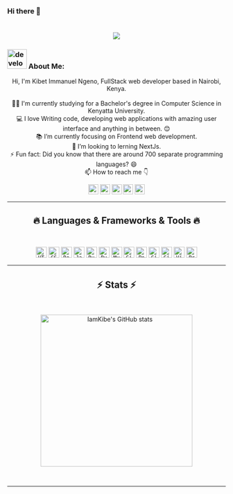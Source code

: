 ### Hi there 👋

<!--
**iamkibeh/iamkibeh** is a ✨ _special_ ✨ repository because its `README.md` (this file) appears on your GitHub profile.

Here are some ideas to get you started:

- 🔭 I’m currently working on ...
- 🌱 I’m currently learning ...
- 👯 I’m looking to collaborate on ...
- 🤔 I’m looking for help with ...
- 💬 Ask me about ...
- 📫 How to reach me: ...
- 😄 Pronouns: ...
- ⚡ Fun fact: ...
-->
<h1 align="center">
  <a href="https://git.io/typing-svg">
    <img src="https://readme-typing-svg.herokuapp.com/?lines=This+is+Kibet+Immanuel;Nice+to+meet+you+%F0%9F%91%8B&center=true&size=30">
  </a>
</h1>

###  <img src="https://github.com/iamkibeh/HalemoGPA/raw/main/images/Developer.gif" alt="developer gif"  height="45px">  About Me:

<p align="center">
  Hi, I'm Kibet Immanuel Ngeno, FullStack web developer based in Nairobi, Kenya.
  <br>
  <br>
  👨‍🎓 I'm currently studying for a Bachelor's degree in Computer Science in Kenyatta University.
  <br>
  💻 I love Writing code, developing web applications with amazing user interface and anything in between. 😊
  <br>
  📚 I’m currently focusing on Frontend web development.
  <br>
  👯 I’m looking to lerning NextJs.
  <br>
  ⚡ Fun fact:
  Did you know that there are around 700 separate programming languages? 😄
  <br>
  📫 How to reach me 👇
</p>

<p align="center">
<a href="https://www.linkedin.com/kibet-immanuel"><img src="https://img.shields.io/badge/linkedin-%230077B5.svg?&style=for-the-badge&logo=linkedin&logoColor=white" height=23></a>
<a href="mailto:kibetimmanuel0@gmail.com"><img src="https://img.shields.io/badge/Gmail-D14836?style=for-the-badge&logo=gmail&logoColor=white" height=23></a>
<a href="http://wa.me//254716246708"><img src="https://img.shields.io/badge/WhatsApp-25D366?style=for-the-badge&logo=whatsapp&logoColor=white" height=23></a>
<a href="https://github.com/iamkibeh"><img src="https://img.shields.io/badge/GitHub-100000?style=for-the-badge&logo=github&logoColor=white" height=23></a>
<a href="https://twitter.com/Iamkibeh"><img src="https://img.shields.io/badge/twitter-%230077B5.svg?style=for-the-badge&logo=twitter&logoColor=white" height=23></a>
</p>
<hr>
<h2 align="center">🔥 Languages & Frameworks & Tools 🔥</h2><br>
<p align="center">
<code><img title="HTML5" height="25" src="https://github.com/iamkibeh/HalemoGPA/raw/main/images/html5.svg"></code>
<code><img title="CSS3" height="25" src="https://img.icons8.com/color/512/css3.png"></code>
<code><img title="Bootstrap" height="25" src="https://img.icons8.com/color/512/bootstrap.png"></code>
<code><img title="Javascript" height="25" src="https://img.icons8.com/color/512/javascript.png"></code>
<code><img title="Ruby" height="25" src="https://img.icons8.com/color/512/ruby-programming-language.png"></code>
<code><img title="Ruby on Rails" height="25" src="https://img.icons8.com/windows/512/ruby-on-rails.png"></code>
<code><img title="MySQL" height="25" src="https://img.icons8.com/fluency/512/mysql-logo.png"></code>
<code><img title="Git" height="25" src="https://img.icons8.com/color/512/git.png"></code>
<code><img title="PostgreSQL" height="25" src="https://img.icons8.com/color/512/postgreesql.png"></code>
<code><img title="GitHub" height="25" src="https://img.icons8.com/material-rounded/512/github.png"></code>
<code><img title="GitLab" height="25" src="https://img.icons8.com/color/512/gitlab.png"></code>
<code><img title="Visual Studio Code" height="25" src="https://img.icons8.com/color/512/visual-studio-code-2019.png"></code>
<code><img title="Problem Solving" height="25" src="https://img.icons8.com/external-flaticons-lineal-color-flat-icons/512/external-problem-solving-edutainment-flaticons-lineal-color-flat-icons.png"></code>
</p>

<hr>

<h2 align="center">⚡ Stats ⚡</h2>
<br>

<p align="center">
<a href="https://github.com/iamkibeh/">
<img title= "IamKibe's GitHub stats" width=350 src="https://github-readme-stats.vercel.app/api?username=iamkibeh&show_icons=true&theme=radical" />
 </a>
</p>
<br>
<hr>

